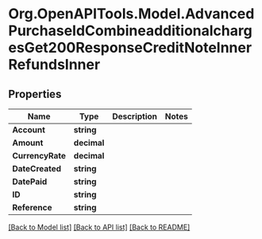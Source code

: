 # Org.OpenAPITools.Model.AdvancedPurchaseIdCombineadditionalchargesGet200ResponseCreditNoteInnerRefundsInner

## Properties

Name | Type | Description | Notes
------------ | ------------- | ------------- | -------------
**Account** | **string** |  | 
**Amount** | **decimal** |  | 
**CurrencyRate** | **decimal** |  | 
**DateCreated** | **string** |  | 
**DatePaid** | **string** |  | 
**ID** | **string** |  | 
**Reference** | **string** |  | 

[[Back to Model list]](../README.md#documentation-for-models) [[Back to API list]](../README.md#documentation-for-api-endpoints) [[Back to README]](../README.md)

